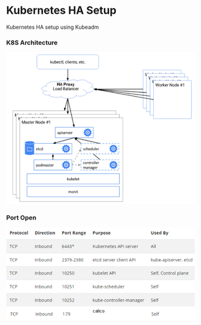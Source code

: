 # Kubernetes HA Setup
Kubernetes HA setup using Kubeadm

### K8S Architecture
<p align="center">
  <img src="https://github.com/cloudcafetech/k8s-ha-kubeadm/blob/main/arc.png">
</p>

### Port Open
<p align="center">
  <img src="https://github.com/cloudcafetech/k8s-ha-kubeadm/blob/main/ports.png">
</p>
